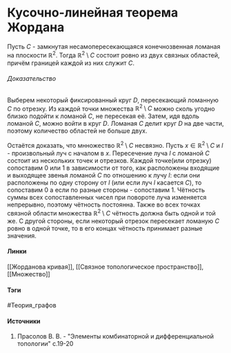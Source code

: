 # Кусочно-линейная теорема Жордана
Пусть $C$ - замкнутая несамопересекающаяся конечнозвенная ломаная на плоскости $\mathbb{R}^{2}$. Тогда $\mathbb{R}^{2}\setminus C$ состоит ровно из двух связных областей, причём границей каждой из них служит $C$. 
###### Доказательство
Выберем некоторый фиксированный круг $D$, пересекающий ломанную $C$ по отрезку. Из каждой точки множества $\mathbb{R}^{2}\setminus C$ можно сколь угодно близко подойти к ломаной $C$, не пересекая её. Затем, идя вдоль ломаной $C$, можно войти в круг $D$. Ломаная $C$ делит круг $D$ на две части, поэтому количество областей не больше двух.

Остаётся доказать, что мнножество $\mathbb{R}^{2}\setminus C$ несвязно. Пусть $x\in\mathbb{R}^{2}\setminus C$ и $l$ - произвольный луч с началом в $x$. Пересечение луча $l$ с ломаной $C$ состоит из нескольких точек и отрезков. Каждой точке(или отрезку) сопоставим $0$ или $1$ в зависимости от того, как расположены входящие и выходящее звенья ломаной $C$ по отношению к лучу $l$: если они расположены по одну сторону от $l$ (или если луч $l$ касается $C$), то сопоставим $0$ а если по разные стороны - сопоставим $1$. Чётность суммы всех сопоставленных чисел при повороте луча изменяется непрерывно, поэтому чётность постоянна. Также во всех точках связной области множества $\mathbb{R}^{2}\setminus C$ чётность должна быть одной и той же. С другой стороны, если некоторый отрезок пересекает ломаную $C$ ровно в одной точке, то в его концах чётность принимает разные значения.
#### Линки
 [[Жорданова кривая]],
 [[Связное топологическое пространство]],
 [[Множество]]
#### Тэги
 #Теория_графов 
#### Источники
1. Прасолов В. В. - "Элементы комбинаторной и дифференциальной топологии" с.19-20